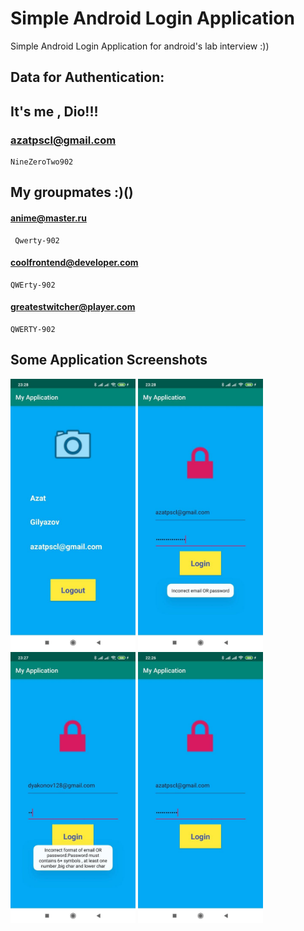 # Simple Android Login Application
Simple Android Login Application for android's lab interview :))
## Data for Authentication:
## It's me , Dio!!!
### azatpscl@gmail.com
    NineZeroTwo902
## My groupmates :)()
####  anime@master.ru
     Qwerty-902
  
#### coolfrontend@developer.com
    QWErty-902
  
#### greatestwitcher@player.com
    QWERTY-902
## Some Application Screenshots
<img src="https://github.com/AnteeOne/SimpleAndroidLoginApplication/blob/master/Images/1.jpg" width="200"> <img src="https://github.com/AnteeOne/SimpleAndroidLoginApplication/blob/master/Images/2.jpg" width="200"> <img src="https://github.com/AnteeOne/SimpleAndroidLoginApplication/blob/master/Images/3.jpg" width="200"> <img src="https://github.com/AnteeOne/SimpleAndroidLoginApplication/blob/master/Images/4.jpg" width="200">
